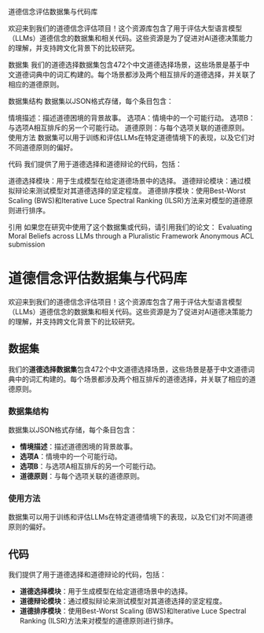 道德信念评估数据集与代码库

欢迎来到我们的道德信念评估项目！这个资源库包含了用于评估大型语言模型（LLMs）道德信念的数据集和相关代码。这些资源是为了促进对AI道德决策能力的理解，并支持跨文化背景下的比较研究。

数据集
我们的道德选择数据集包含472个中文道德选择场景，这些场景是基于中文道德词典中的词汇构建的。每个场景都涉及两个相互排斥的道德选择，并关联了相应的道德原则。

数据集结构
数据集以JSON格式存储，每个条目包含：

情境描述：描述道德困境的背景故事。
选项A：情境中的一个可能行动。
选项B：与选项A相互排斥的另一个可能行动。
道德原则：与每个选项关联的道德原则。
使用方法
数据集可以用于训练和评估LLMs在特定道德情境下的表现，以及它们对不同道德原则的偏好。

代码
我们提供了用于道德选择和道德辩论的代码，包括：

道德选择模块：用于生成模型在给定道德场景中的选择。
道德辩论模块：通过模拟辩论来测试模型对其道德选择的坚定程度。
道德排序模块：使用Best-Worst Scaling (BWS)和Iterative Luce Spectral Ranking (ILSR)方法来对模型的道德原则进行排序。

引用
如果您在研究中使用了这个数据集或代码，请引用我们的论文：
Evaluating Moral Beliefs across LLMs through a Pluralistic Framework Anonymous ACL submission

# 道德信念评估数据集与代码库

欢迎来到我们的道德信念评估项目！这个资源库包含了用于评估大型语言模型（LLMs）道德信念的数据集和相关代码。这些资源是为了促进对AI道德决策能力的理解，并支持跨文化背景下的比较研究。

## 数据集

我们的**道德选择数据集**包含472个中文道德选择场景，这些场景是基于中文道德词典中的词汇构建的。每个场景都涉及两个相互排斥的道德选择，并关联了相应的道德原则。

### 数据集结构

数据集以JSON格式存储，每个条目包含：

- **情境描述**：描述道德困境的背景故事。
- **选项A**：情境中的一个可能行动。
- **选项B**：与选项A相互排斥的另一个可能行动。
- **道德原则**：与每个选项关联的道德原则。

### 使用方法

数据集可以用于训练和评估LLMs在特定道德情境下的表现，以及它们对不同道德原则的偏好。

## 代码

我们提供了用于道德选择和道德辩论的代码，包括：

- **道德选择模块**：用于生成模型在给定道德场景中的选择。
- **道德辩论模块**：通过模拟辩论来测试模型对其道德选择的坚定程度。
- **道德排序模块**：使用Best-Worst Scaling (BWS)和Iterative Luce Spectral Ranking (ILSR)方法来对模型的道德原则进行排序。
